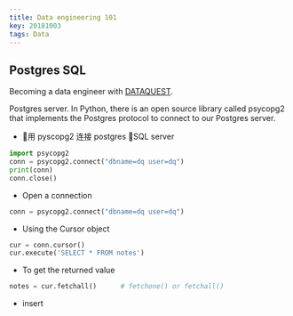 ```yaml
---
title: Data engineering 101
key: 20181003
tags: Data
---
```


## Postgres SQL
Becoming a data engineer with [DATAQUEST](https://www.dataquest.io/m/245/intro-to-postgres).

Postgres server. In Python, there is an open source library called psycopg2 that implements the Postgres protocol to connect to our Postgres server. 

* 用 pyscopg2 连接 postgres SQL server
```python
import psycopg2
conn = psycopg2.connect("dbname=dq user=dq")
print(conn)
conn.close()
```
* Open a connection
```python
conn = psycopg2.connect("dbname=dq user=dq")
```

* Using the Cursor object
```python
cur = conn.cursor()
cur.execute('SELECT * FROM notes')
```

* To get the returned value
```python
notes = cur.fetchall()      # fetchone() or fetchall()
```

* insert
